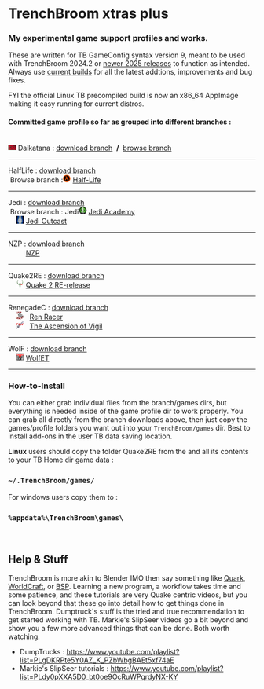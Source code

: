 # **TrenchBroom xtras plus**
### My experimental game support profiles and works.

These are written for TB GameConfig syntax version 9, meant to be used with TrenchBroom 2024.2 or [newer 2025 releases](https://github.com/TrenchBroom/TrenchBroom/releases) to function as intended. Always use [current builds](https://github.com/TrenchBroom/TrenchBroom/releases) for all the latest addtions, improvements and bug fixes.<br>

FYI the official Linux TB precompiled build is now an x86_64 AppImage making it easy running for current distros.

#### Committed game profile so far as grouped into different branches :<br><br>

<img src="https://github.com/eGax/TrenchBroom_xtras_plus/blob/Daikatana/games/Daikatana/Icon.png"  width="16" height="16" style="vertical-align: top"> Daikatana : <a href="https://github.com/eGax/TrenchBroom_xtras_plus/archive/refs/heads/Daikatana.zip">download branch</a>&nbsp; <b>/</b> &nbsp;[browse branch](https://github.com/eGax/TrenchBroom_xtras_plus/tree/Daikatana)

<hr>

HalfLife : <a href="https://github.com/eGax/TrenchBroom_xtras_plus/archive/refs/heads/HalfLife.zip">download branch</a><br>
&nbsp;Browse branch :<img src="https://github.com/eGax/TrenchBroom_xtras_plus/blob/HalfLife/games/Halflife/Icon.png"  width="16" height="16"> [Half-Life](https://github.com/eGax/TrenchBroom_xtras_plus/tree/HalfLife)

<hr>

Jedi : <a href="https://github.com/eGax/TrenchBroom_xtras_plus/archive/refs/heads/Jedi.zip">download branch</a><br>
&nbsp;Browse branch : Jedi<img src="https://github.com/eGax/TrenchBroom_xtras_plus/blob/Jedi/games/Jedi Academy/Icon.png"  width="16" height="16"> [Jedi Academy](https://github.com/eGax/TrenchBroom_xtras_plus/tree/Jedi)<br>
&nbsp;&nbsp;&nbsp;&nbsp;<img src="https://github.com/eGax/TrenchBroom_xtras_plus/blob/Jedi/games/Jedi Outcast/Icon.png"  width="16" height="16"> [Jedi Outcast](https://github.com/eGax/TrenchBroom_xtras_plus/tree/Jedi)

<hr>

NZP : <a href="https://github.com/eGax/TrenchBroom_xtras_plus/archive/refs/heads/NZP.zip">download branch</a><br>
&nbsp;&nbsp;&nbsp;&nbsp;<img src="https://github.com/eGax/TrenchBroom_xtras_plus/blob/NZP/games/NZP/Icon.png"  width="16" height="16"> [NZP](https://github.com/eGax/TrenchBroom_xtras_plus/tree/NZP)

<hr>

Quake2RE : <a href="https://github.com/eGax/TrenchBroom_xtras_plus/archive/refs/heads/Quake2RE.zip">download branch</a><br>
&nbsp;&nbsp;&nbsp;&nbsp;<img src="https://github.com/eGax/TrenchBroom_xtras_plus/blob/Quake2RE/games/Quake2RE/Icon.png"  width="16" height="16"> <a href="https://github.com/eGax/TrenchBroom_xtras_plus/blob/Quake2RE/">Quake 2 RE-release</a>

<hr>

RenegadeC : <a href="https://github.com/eGax/TrenchBroom_xtras_plus/archive/refs/heads/RenegadeC.zip">download branch</a><br>
&nbsp;&nbsp;&nbsp;&nbsp;<img src="https://github.com/eGax/TrenchBroom_xtras_plus/blob/RenegadeC/games/RenRacer/Icon.png"  width="16" height="16"> &nbsp; [Ren Racer](https://github.com/eGax/TrenchBroom_xtras_plus/tree/RenegadeC/) <br>
&nbsp;&nbsp;&nbsp;&nbsp;<img src="https://github.com/eGax/TrenchBroom_xtras_plus/blob/RenegadeC/games/TAoV/Icon.png"  width="16" height="16"> &nbsp; [The Ascension of Vigil](https://github.com/eGax/TrenchBroom_xtras_plus/tree/RenegadeC/)<br>

<hr>

WolF : <a href="https://github.com/eGax/TrenchBroom_xtras_plus/archive/refs/heads/Wolf.zip">download branch</a><br>
&nbsp;&nbsp;&nbsp;&nbsp;<img src="https://github.com/eGax/TrenchBroom_xtras_plus/blob/Wolf/games/WolfET/Icon.png"  width="16" height="16"> [WolfET](https://github.com/eGax/TrenchBroom_xtras_plus/tree/Wolf/)<br>

<hr>

### How-to-Install
You can either grab individual files from the branch/games dirs, but everything is needed inside of the game profile dir to work properly. You can grab all directly from the branch downloads above, then just copy the games/profile folders you want out into your `TrenchBroom/games` dir.
Best to install add-ons in the user TB data saving location.

**Linux** users should copy the folder Quake2RE from the and all its contents to your TB Home dir game data :

### `~/.TrenchBroom/games/`

For windows users copy them to :

### `%appdata%\TrenchBroom\games\`

<br>

## Help & Stuff
TrenchBroom is more akin to Blender IMO then say something like [Quark](https://quark.sourceforge.io/), [WorldCraft](https://web.archive.org/web/20060530014852/http://hosted.planetquake.gamespy.com/worldcraft/index2.shtm), or [BSP](https://www.bspquakeeditor.com/index.php).
Learning a new program, a workflow takes time and some patience, and these tutorials are very Quake centric videos, but you can look beyond that these go into detail how to get things done in 
TrenchBroom. Dumptruck's stuff is the tried and true recommendation to get started working with TB. Markie's SlipSeer videos go a bit beyond and show you a few more advanced things that can be done. Both worth watching.

- DumpTrucks : https://www.youtube.com/playlist?list=PLgDKRPte5Y0AZ_K_PZbWbgBAEt5xf74aE
- Markie's SlipSeer tutorials : https://www.youtube.com/playlist?list=PLdy0pXXA5D0_bt0oe9OcRuWPqrdyNX-KY

